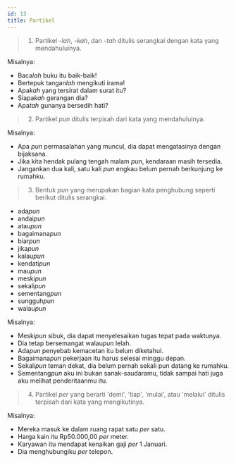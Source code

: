 ```yaml
---
id: 13
title: Partikel
---
```


> 1. Partikel _-lah_, _-kah_, dan _-tah_ ditulis serangkai dengan kata yang mendahuluinya.

Misalnya:

- Baca*lah* buku itu baik-baik!
- Bertepuk tangan*lah* mengikuti irama!
- Apa*kah* yang tersirat dalam surat itu?
- Siapa*kah* gerangan dia?
- Apa*tah* gunanya bersedih hati?

> 2. Partikel _pun_ ditulis terpisah dari kata yang mendahuluinya.

Misalnya:

- Apa _pun_ permasalahan yang muncul, dia dapat mengatasinya dengan bijaksana.
- Jika kita hendak pulang tengah malam _pun_, kendaraan masih tersedia.
- Jangankan dua kali, satu kali _pun_ engkau belum pernah berkunjung ke rumahku.

> 3. Bentuk _pun_ yang merupakan bagian kata penghubung seperti berikut ditulis serangkai.

- ada*pun*
- andai*pun*
- atau*pun*
- bagaimana*pun*
- biar*pun*
- jika*pun*
- kalau*pun*
- kendati*pun*
- mau*pun*
- meski*pun*
- sekali*pun*
- sementang*pun*
- sungguh*pun*
- walau*pun*

Misalnya:

- Meski*pun* sibuk, dia dapat menyelesaikan tugas tepat pada waktunya.
- Dia tetap bersemangat walau*pun* lelah.
- Ada*pun* penyebab kemacetan itu belum diketahui.
- Bagaimana*pun* pekerjaan itu harus selesai minggu depan.
- Sekali*pun* teman dekat, dia belum pernah sekali pun datang ke rumahku.
- Sementang*pun* aku ini bukan sanak-saudaramu, tidak sampai hati juga aku melihat penderitaanmu itu.

> 4. Partikel _per_ yang berarti 'demi', 'tiap', 'mulai', atau 'melalui' ditulis terpisah dari kata yang mengikutinya.

Misalnya:

- Mereka masuk ke dalam ruang rapat satu _per_ satu.
- Harga kain itu Rp50.000,00 _per_ meter.
- Karyawan itu mendapat kenaikan gaji _per_ 1 Januari.
- Dia menghubungiku _per_ telepon.
